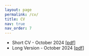 ```yaml
---
layout: page
permalink: /cv/
title: CV
nav: true
nav_order: 7
---
```


- Short CV - October 2024 [[pdf](/assets/pdf/Ardakanian_ShortCV_Nov2024.pdf)]
- Long Version - October 2024 [[pdf](/assets/pdf/Ardakanian_CV_Nov2024.pdf)]

